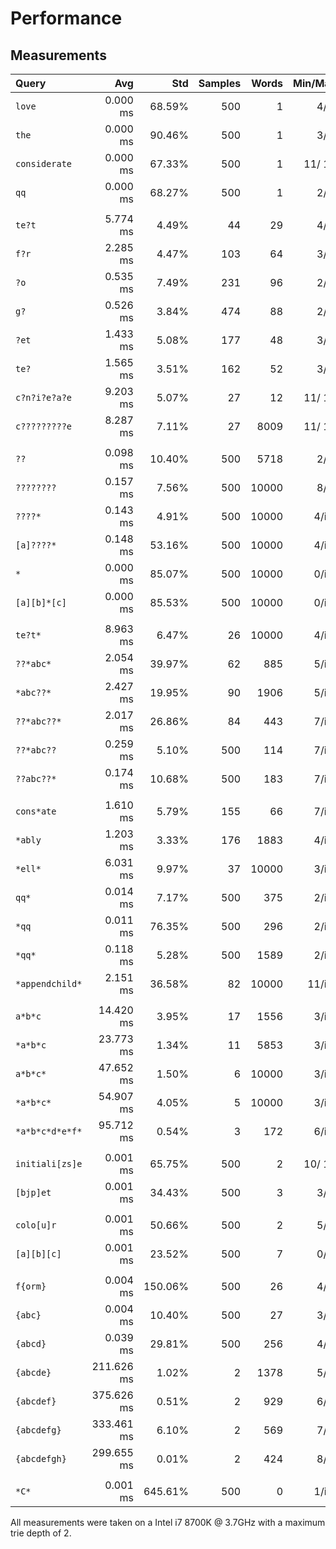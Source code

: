 # Performance

## Measurements

| Query           | Avg          | Std     | Samples | Words   | Min/Max | Combinations | Optimization         |
| :-------------- | -----------: | ------: | ------: | ------: | ------: | -----------: | -------------------: |
| `love`          |     0.000 ms |  68.59% |     500 |       1 |   4/  4 |            1 |            WordIndex |
| `the`           |     0.000 ms |  90.46% |     500 |       1 |   3/  3 |            1 |            WordIndex |
| `considerate`   |     0.000 ms |  67.33% |     500 |       1 |  11/ 11 |            1 |            WordIndex |
| `qq`            |     0.000 ms |  68.27% |     500 |       1 |   2/  2 |            1 |            WordIndex |
|                 |              |         |         |         |         |              |                      |
| `te?t`          |     5.774 ms |   4.49% |      44 |      29 |   4/  4 |          inf |                      |
| `f?r`           |     2.285 ms |   4.47% |     103 |      64 |   3/  3 |          inf |                      |
| `?o`            |     0.535 ms |   7.49% |     231 |      96 |   2/  2 |          inf |                      |
| `g?`            |     0.526 ms |   3.84% |     474 |      88 |   2/  2 |          inf |                      |
| `?et`           |     1.433 ms |   5.08% |     177 |      48 |   3/  3 |          inf |                      |
| `te?`           |     1.565 ms |   3.51% |     162 |      52 |   3/  3 |          inf |                      |
| `c?n?i?e?a?e`   |     9.203 ms |   5.07% |      27 |      12 |  11/ 11 |          inf |                      |
| `c?????????e`   |     8.287 ms |   7.11% |      27 |    8009 |  11/ 11 |          inf |                      |
|                 |              |         |         |         |         |              |                      |
| `??`            |     0.098 ms |  10.40% |     500 |    5718 |   2/  2 |          inf |     PlaceholdersOnly |
| `????????`      |     0.157 ms |   7.56% |     500 |   10000 |   8/  8 |          inf |     PlaceholdersOnly |
| `????*`         |     0.143 ms |   4.91% |     500 |   10000 |   4/inf |          inf |     PlaceholdersOnly |
| `[a]????*`      |     0.148 ms |  53.16% |     500 |   10000 |   4/inf |          inf |     PlaceholdersOnly |
| `*`             |     0.000 ms |  85.07% |     500 |   10000 |   0/inf |          inf |             MatchAny |
| `[a][b]*[c]`    |     0.000 ms |  85.53% |     500 |   10000 |   0/inf |          inf |             MatchAny |
|                 |              |         |         |         |         |              |                      |
| `te?t*`         |     8.963 ms |   6.47% |      26 |   10000 |   4/inf |          inf |                      |
| `??*abc*`       |     2.054 ms |  39.97% |      62 |     885 |   5/inf |          inf |                      |
| `*abc??*`       |     2.427 ms |  19.95% |      90 |    1906 |   5/inf |          inf |                      |
| `??*abc??*`     |     2.017 ms |  26.86% |      84 |     443 |   7/inf |          inf |                      |
| `??*abc??`      |     0.259 ms |   5.10% |     500 |     114 |   7/inf |          inf |                      |
| `??abc??*`      |     0.174 ms |  10.68% |     500 |     183 |   7/inf |          inf |                      |
|                 |              |         |         |         |         |              |                      |
| `cons*ate`      |     1.610 ms |   5.79% |     155 |      66 |   7/inf |          inf |                      |
| `*ably`         |     1.203 ms |   3.33% |     176 |    1883 |   4/inf |          inf |                      |
| `*ell*`         |     6.031 ms |   9.97% |      37 |   10000 |   3/inf |          inf |                      |
| `qq*`           |     0.014 ms |   7.17% |     500 |     375 |   2/inf |          inf |                      |
| `*qq`           |     0.011 ms |  76.35% |     500 |     296 |   2/inf |          inf |                      |
| `*qq*`          |     0.118 ms |   5.28% |     500 |    1589 |   2/inf |          inf |                      |
| `*appendchild*` |     2.151 ms |  36.58% |      82 |   10000 |  11/inf |          inf |                      |
|                 |              |         |         |         |         |              |                      |
| `a*b*c`         |    14.420 ms |   3.95% |      17 |    1556 |   3/inf |          inf |                      |
| `*a*b*c`        |    23.773 ms |   1.34% |      11 |    5853 |   3/inf |          inf |                      |
| `a*b*c*`        |    47.652 ms |   1.50% |       6 |   10000 |   3/inf |          inf |                      |
| `*a*b*c*`       |    54.907 ms |   4.05% |       5 |   10000 |   3/inf |          inf |                      |
| `*a*b*c*d*e*f*` |    95.712 ms |   0.54% |       3 |     172 |   6/inf |          inf |                      |
|                 |              |         |         |         |         |              |                      |
| `initiali[zs]e` |     0.001 ms |  65.75% |     500 |       2 |  10/ 10 |            2 |            WordIndex |
| `[bjp]et`       |     0.001 ms |  34.43% |     500 |       3 |   3/  3 |            3 |            WordIndex |
|                 |              |         |         |         |         |              |                      |
| `colo[u]r`      |     0.001 ms |  50.66% |     500 |       2 |   5/  6 |            2 |            WordIndex |
| `[a][b][c]`     |     0.001 ms |  23.52% |     500 |       7 |   0/  3 |            8 |            WordIndex |
|                 |              |         |         |         |         |              |                      |
| `f{orm}`        |     0.004 ms | 150.06% |     500 |      26 |   4/  4 |           27 |            WordIndex |
| `{abc}`         |     0.004 ms |  10.40% |     500 |      27 |   3/  3 |           27 |            WordIndex |
| `{abcd}`        |     0.039 ms |  29.81% |     500 |     256 |   4/  4 |          256 |            WordIndex |
| `{abcde}`       |   211.626 ms |   1.02% |       2 |    1378 |   5/  5 |         3125 |                      |
| `{abcdef}`      |   375.626 ms |   0.51% |       2 |     929 |   6/  6 |        46656 |                      |
| `{abcdefg}`     |   333.461 ms |   6.10% |       2 |     569 |   7/  7 |       823543 |                      |
| `{abcdefgh}`    |   299.655 ms |   0.01% |       2 |     424 |   8/  8 |     16777216 |                      |
|                 |              |         |         |         |         |              |                      |
| `*C*`           |     0.001 ms | 645.61% |     500 |       0 |   1/inf |          inf |       EmptySelection |

All measurements were taken on a Intel i7 8700K @ 3.7GHz with a maximum trie depth of 2.
